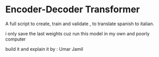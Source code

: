 # Encoder-Decoder Transformer
A full script to create, train and validate , to translate spanish to italian.

i only save the last weights cuz run this model in my own and poorly computer


build it and explain it by : Umar Jamil